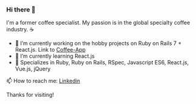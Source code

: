 ### Hi there 👋

I'm a former coffee specialist. My passion is in the global specialty coffee industry. ☕️

- 🔭 I’m currently working on the hobby projects on Ruby on Rails 7 + React.js. Link to [Coffee-App](https://github.com/keiichi031605/coffee-app)
- 🌱 I’m currently learning React.js
- 💪 Specializes in Ruby, Ruby on Rails, RSpec, Javascript ES6, React.js, Vue.js, jQuery

📫 How to reach me: [Linkedin](https://www.linkedin.com/in/keiichi-katsuno/)

Thanks for visiting!

<!--
**keiichi031605/keiichi031605** is a ✨ _special_ ✨ repository because its `README.md` (this file) appears on your GitHub profile.

Here are some ideas to get you started:

- 🔭 I’m currently working on ...
- 🌱 I’m currently learning ...
- 👯 I’m looking to collaborate on ...
- 🤔 I’m looking for help with ...
- 💬 Ask me about ...
- 📫 How to reach me: ...
- 😄 Pronouns: ...
- ⚡ Fun fact: ...
-->
